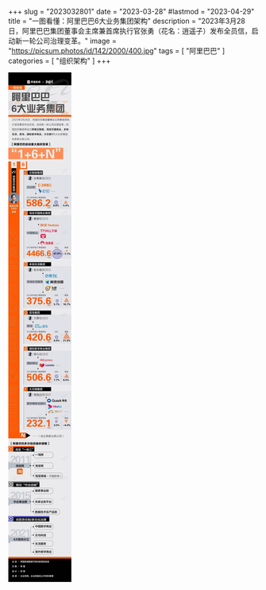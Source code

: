 +++
slug = "2023032801"
date = "2023-03-28"
#lastmod = "2023-04-29"
title = "一图看懂：阿里巴巴6大业务集团架构"
description = "2023年3月28日，阿里巴巴集团董事会主席兼首席执行官张勇（花名：逍遥子）发布全员信，启动新一轮公司治理变革。"
image = "https://picsum.photos/id/142/2000/400.jpg"
tags = [ "阿里巴巴" ]
categories = [ "组织架构" ]
+++

![](images/01.jpg)
